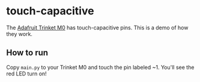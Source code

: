 # touch-capacitive

The [Adafruit Trinket M0](https://learn.adafruit.com/adafruit-trinket-m0-circuitpython-arduino/pinouts) has touch-capacitive pins. This is a demo of how they work.

## How to run

Copy `main.py` to your Trinket M0 and touch the pin labeled ~1. You'll see the red LED turn on!